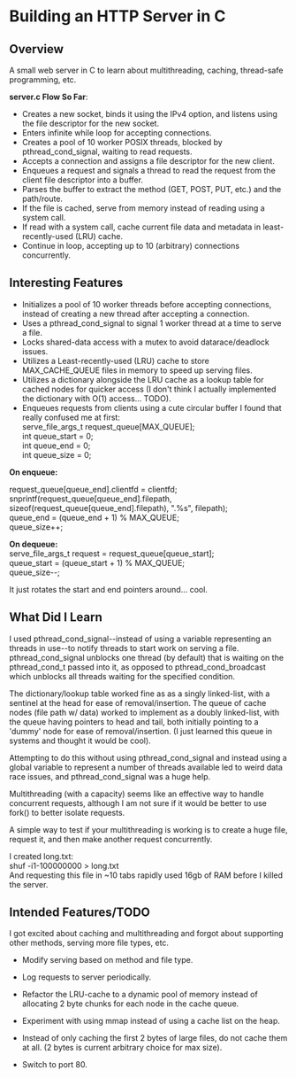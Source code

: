 # Building an HTTP Server in C

## Overview
A small web server in C to learn about multithreading, caching, thread-safe programming, etc. 

**server.c Flow So Far**: 
- Creates a new socket, binds it using the IPv4 option, and listens using the file descriptor for the new socket.   
- Enters infinite while loop for accepting connections.
- Creates a pool of 10 worker POSIX threads, blocked by pthread_cond_signal, waiting to read requests.  
- Accepts a connection and assigns a file descriptor for the new client.
- Enqueues a request and signals a thread to read the request from the client file descriptor into a buffer.
- Parses the buffer to extract the method (GET, POST, PUT, etc.) and the path/route.
- If the file is cached, serve from memory instead of reading using a system call.
- If read with a system call, cache current file data and metadata in least-recently-used (LRU) cache. 
- Continue in loop, accepting up to 10 (arbitrary) connections concurrently.


## Interesting Features
- Initializes a pool of 10 worker threads before accepting connections, instead of creating
a new thread after accepting a connection.
- Uses a pthread_cond_signal to signal 1 worker thread at a time to serve a file.
- Locks shared-data access with a mutex to avoid datarace/deadlock issues.
- Utilizes a Least-recently-used (LRU) cache to store MAX_CACHE_QUEUE files in memory
to speed up serving files.
- Utilizes a dictionary alongside the LRU cache as a lookup table for cached nodes
for quicker access (I don't think I actually implemented the dictionary with O(1) access... TODO).
- Enqueues requests from clients using a cute circular buffer I found that really confused me at first:  
serve_file_args_t request_queue[MAX_QUEUE];  
int queue_start = 0;  
int queue_end = 0;  
int queue_size = 0;   

**On enqueue:**  

request_queue[queue_end].clientfd = clientfd;  
snprintf(request_queue[queue_end].filepath, sizeof(request_queue[queue_end].filepath), ".%s", filepath);  
queue_end = (queue_end + 1) % MAX_QUEUE;  
queue_size++;  

**On dequeue:**  
serve_file_args_t request = request_queue[queue_start];  
queue_start = (queue_start + 1) % MAX_QUEUE;  
queue_size--;  

It just rotates the start and end pointers around... cool.

## What Did I Learn
I used pthread_cond_signal--instead of using a variable representing an threads in use--to notify
threads to start work on serving a file. pthread_cond_signal unblocks one thread (by default) that
is waiting on the pthread_cond_t passed into it, as opposed to pthread_cond_broadcast which unblocks
all threads waiting for the specified condition.

The dictionary/lookup table worked fine as as a singly linked-list, with a sentinel at the head for ease of removal/insertion. The queue of cache nodes (file path w/ data)
worked to implement as a doubly linked-list, with the queue having pointers to head and tail, both initially pointing to a 'dummy' node
for ease of removal/insertion. (I just learned this queue in systems and thought it would be cool).

Attempting to do this without using pthread_cond_signal and instead using a global variable to represent a number
of threads available led to weird data race issues, and pthread_cond_signal was a huge help.

Multithreading (with a capacity) seems like an effective way to handle concurrent requests,
although I am not sure if it would be better to use fork() to better isolate requests.

A simple way to test if your multithreading is working is to create a huge file, request it, and then
make another request concurrently.

I created long.txt:   
shuf -i1-100000000 > long.txt  
And requesting this file in ~10 tabs rapidly used 16gb of RAM before I killed the server.


## Intended Features/TODO
I got excited about caching and multithreading and forgot
about supporting other methods, serving more file types, etc.

- Modify serving based on method and file type.

- Log requests to server periodically.

- Refactor the LRU-cache to a dynamic pool of memory instead of allocating
2 byte chunks for each node in the cache queue.

- Experiment with using mmap instead of using a cache list on the heap.

- Instead of only caching the first 2 bytes of large files, do not cache them at all. (2 bytes is current arbitrary choice for max size).

- Switch to port 80.
